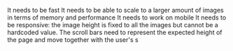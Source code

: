It needs to be fast
It needs to be able to scale to a larger amount of images in terms of memory and performance
It needs to work on mobile
It needs to be responsive: the image height is fixed to all the images but cannot be a hardcoded value.
The scroll bars need to represent the expected height of the page and move together with the user's s